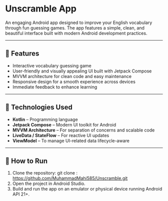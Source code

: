 # Unscramble App

An engaging Android app designed to improve your English vocabulary through fun guessing games. The app features a simple, clean, and beautiful interface built with modern Android development practices.

---

## 📱 Features

- Interactive vocabulary guessing game
- User-friendly and visually appealing UI built with Jetpack Compose
- MVVM architecture for clean code and easy maintenance
- Responsive design for a smooth experience across devices
- Immediate feedback to enhance learning

---

## 🚀 Technologies Used

- **Kotlin** – Programming language  
- **Jetpack Compose** – Modern UI toolkit for Android  
- **MVVM Architecture** – For separation of concerns and scalable code  
- **LiveData / StateFlow** – For reactive UI updates  
- **ViewModel** – To manage UI-related data lifecycle-aware

---

## 🎯 How to Run

1. Clone the repository:
git clone : https://github.com/MuhammadMahi585/Unscramble.git
2. Open the project in Android Studio.
3. Build and run the app on an emulator or physical device running Android API 21+.
